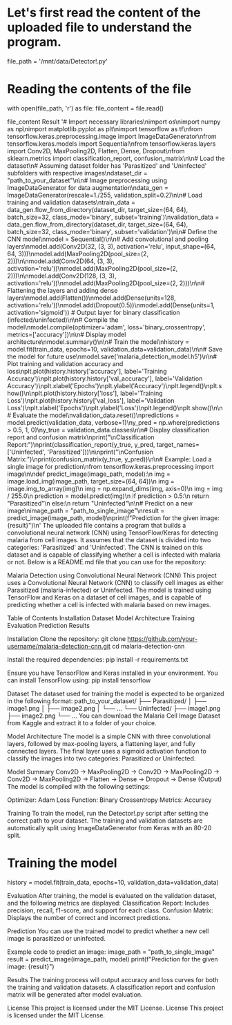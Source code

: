 # Let's first read the content of the uploaded file to understand the program.
file_path = '/mnt/data/Detector!.py'

# Reading the contents of the file
with open(file_path, 'r') as file:
    file_content = file.read()

file_content
Result
'# Import necessary libraries\nimport os\nimport numpy as np\nimport matplotlib.pyplot as plt\nimport tensorflow as tf\nfrom tensorflow.keras.preprocessing.image import ImageDataGenerator\nfrom tensorflow.keras.models import Sequential\nfrom tensorflow.keras.layers import Conv2D, MaxPooling2D, Flatten, Dense, Dropout\nfrom sklearn.metrics import classification_report, confusion_matrix\n\n# Load the dataset\n# Assuming dataset folder has \'Parasitized\' and \'Uninfected\' subfolders with respective images\ndataset_dir = "path_to_your_dataset"\n\n# Image preprocessing using ImageDataGenerator for data augmentation\ndata_gen = ImageDataGenerator(rescale=1./255, validation_split=0.2)\n\n# Load training and validation datasets\ntrain_data = data_gen.flow_from_directory(dataset_dir, target_size=(64, 64), batch_size=32, class_mode=\'binary\', subset=\'training\')\nvalidation_data = data_gen.flow_from_directory(dataset_dir, target_size=(64, 64), batch_size=32, class_mode=\'binary\', subset=\'validation\')\n\n# Define the CNN model\nmodel = Sequential()\n\n# Add convolutional and pooling layers\nmodel.add(Conv2D(32, (3, 3), activation=\'relu\', input_shape=(64, 64, 3)))\nmodel.add(MaxPooling2D(pool_size=(2, 2)))\n\nmodel.add(Conv2D(64, (3, 3), activation=\'relu\'))\nmodel.add(MaxPooling2D(pool_size=(2, 2)))\n\nmodel.add(Conv2D(128, (3, 3), activation=\'relu\'))\nmodel.add(MaxPooling2D(pool_size=(2, 2)))\n\n# Flattening the layers and adding dense layers\nmodel.add(Flatten())\nmodel.add(Dense(units=128, activation=\'relu\'))\nmodel.add(Dropout(0.5))\nmodel.add(Dense(units=1, activation=\'sigmoid\'))  # Output layer for binary classification (infected/uninfected)\n\n# Compile the model\nmodel.compile(optimizer=\'adam\', loss=\'binary_crossentropy\', metrics=[\'accuracy\'])\n\n# Display model architecture\nmodel.summary()\n\n# Train the model\nhistory = model.fit(train_data, epochs=10, validation_data=validation_data)\n\n# Save the model for future use\nmodel.save(\'malaria_detection_model.h5\')\n\n# Plot training and validation accuracy and loss\nplt.plot(history.history[\'accuracy\'], label=\'Training Accuracy\')\nplt.plot(history.history[\'val_accuracy\'], label=\'Validation Accuracy\')\nplt.xlabel(\'Epochs\')\nplt.ylabel(\'Accuracy\')\nplt.legend()\nplt.show()\n\nplt.plot(history.history[\'loss\'], label=\'Training Loss\')\nplt.plot(history.history[\'val_loss\'], label=\'Validation Loss\')\nplt.xlabel(\'Epochs\')\nplt.ylabel(\'Loss\')\nplt.legend()\nplt.show()\n\n# Evaluate the model\nvalidation_data.reset()\npredictions = model.predict(validation_data, verbose=1)\ny_pred = np.where(predictions > 0.5, 1, 0)\ny_true = validation_data.classes\n\n# Display classification report and confusion matrix\nprint("\\nClassification Report:")\nprint(classification_report(y_true, y_pred, target_names=[\'Uninfected\', \'Parasitized\']))\n\nprint("\\nConfusion Matrix:")\nprint(confusion_matrix(y_true, y_pred))\n\n# Example: Load a single image for prediction\nfrom tensorflow.keras.preprocessing import image\n\ndef predict_image(image_path, model):\n    img = image.load_img(image_path, target_size=(64, 64))\n    img = image.img_to_array(img)\n    img = np.expand_dims(img, axis=0)\n    img = img / 255.0\n    prediction = model.predict(img)\n    if prediction > 0.5:\n        return "Parasitized"\n    else:\n        return "Uninfected"\n\n# Predict on a new image\nimage_path = "path_to_single_image"\nresult = predict_image(image_path, model)\nprint(f"Prediction for the given image: {result}")\n'
The uploaded file contains a program that builds a convolutional neural network (CNN) using TensorFlow/Keras for detecting malaria from cell images. It assumes that the dataset is divided into two categories: 'Parasitized' and 'Uninfected'. The CNN is trained on this dataset and is capable of classifying whether a cell is infected with malaria or not. Below is a README.md file that you can use for the repository:

Malaria Detection using Convolutional Neural Network (CNN)
This project uses a Convolutional Neural Network (CNN) to classify cell images as either Parasitized (malaria-infected) or Uninfected. The model is trained using TensorFlow and Keras on a dataset of cell images, and is capable of predicting whether a cell is infected with malaria based on new images.

Table of Contents
Installation
Dataset
Model Architecture
Training
Evaluation
Prediction
Results

Installation
Clone the repository:
git clone https://github.com/your-username/malaria-detection-cnn.git
cd malaria-detection-cnn

Install the required dependencies:
pip install -r requirements.txt

Ensure you have TensorFlow and Keras installed in your environment. You can install TensorFlow using:
pip install tensorflow

Dataset
The dataset used for training the model is expected to be organized in the following format:
path_to_your_dataset/
    ├── Parasitized/
    │   ├── image1.png
    │   ├── image2.png
    │   └── ...
    └── Uninfected/
        ├── image1.png
        ├── image2.png
        └── ...
You can download the Malaria Cell Image Dataset from Kaggle and extract it to a folder of your choice.

Model Architecture
The model is a simple CNN with three convolutional layers, followed by max-pooling layers, a flattening layer, and fully connected layers. The final layer uses a sigmoid activation function to classify the images into two categories: Parasitized or Uninfected.

Model Summary
Conv2D -> MaxPooling2D -> Conv2D -> MaxPooling2D -> Conv2D -> MaxPooling2D -> Flatten -> Dense -> Dropout -> Dense (Output)
The model is compiled with the following settings:

Optimizer: Adam
Loss Function: Binary Crossentropy
Metrics: Accuracy

Training
To train the model, run the Detector!.py script after setting the correct path to your dataset. The training and validation datasets are automatically split using ImageDataGenerator from Keras with an 80-20 split.
# Training the model
history = model.fit(train_data, epochs=10, validation_data=validation_data)

Evaluation
After training, the model is evaluated on the validation dataset, and the following metrics are displayed:
Classification Report: Includes precision, recall, f1-score, and support for each class.
Confusion Matrix: Displays the number of correct and incorrect predictions.

Prediction
You can use the trained model to predict whether a new cell image is parasitized or uninfected.

Example code to predict an image:
image_path = "path_to_single_image"
result = predict_image(image_path, model)
print(f"Prediction for the given image: {result}")

Results
The training process will output accuracy and loss curves for both the training and validation datasets.
A classification report and confusion matrix will be generated after model evaluation.

License
This project is licensed under the MIT License.
License
This project is licensed under the MIT License.
